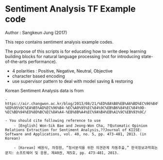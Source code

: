 # Sentiment Analysis TF Example code # 

Author : Sangkeun Jung (2017)

This repo contains sentiment analysis example codes. 

The purpose of this scripts is for educating how to write deep learning building blocks for natural language processing (not for introducing state-of-the-arts performance).

- 4 polarities
	: Positive, Negative, Neutral, Objective
- character based encoding 
- use supervisor pattern to deal with model saving & restoring

Korean Sentiment Analysis data is from 

	- https://air.changwon.ac.kr/blog/2013/08/21/%ED%8A%B8%EB%A6%BD%EC%96%B4%EB%93%9C%EB%B0%94%EC%9D%B4%EC%A0%80-%ED%95%9C%EA%B5%AD%EC%96%B4-%EC%A0%95%EC%84%9C%EB%B6%84%EC%84%9D-%EC%BD%94%ED%8D%BC%EC%8A%A4-%EB%8B%A4%EC%9A%B4%EB%A1%9C%EB%93%9C/

	- You should cite following reference to use 
		- [English] Won-Sik Bae and Jeong-Won Cha, ?쏛utomatic Opinion Relations Extraction for Sentiment Analysis,??Journal of KIISE: Software and Applications, vol. 40, no. 5, pp. 473-481, 2013. (in Korean)

		- [Korean] 배원식, 차정원, “정서분석을 위한 의견관계 자동추출,” 한국정보과학회논문지: 소프트웨어 및 응용, 제40권, 제5호, pp. 473-481, 2013.
